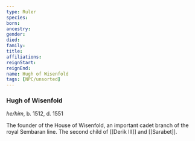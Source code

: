 ```yaml
---
type: Ruler
species:
born:
ancestry:
gender:
died:
family:
title:
affiliations:
reignStart:
reignEnd:
name: Hugh of Wisenfold
tags: [NPC/unsorted]
---
```

### Hugh of Wisenfold
*he/him*, b. 1512, d. 1551

The founder of the House of Wisenfold, an important cadet branch of the royal Sembaran line. The second child of [[Derik III]] and [[Sarabet]].
